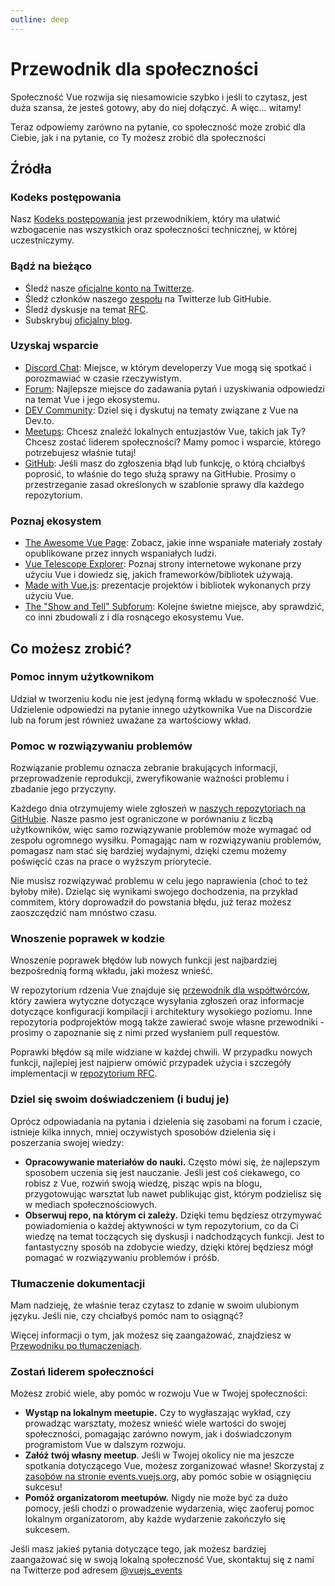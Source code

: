 ```yaml
---
outline: deep
---
```


# Przewodnik dla społeczności

Społeczność Vue rozwija się niesamowicie szybko i jeśli to czytasz, jest duża szansa, że jesteś gotowy, aby do niej dołączyć. A więc... witamy!

Teraz odpowiemy zarówno na pytanie, co społeczność może zrobić dla Ciebie, jak i na pytanie, co Ty możesz zrobić dla społeczności

## Źródła

### Kodeks postępowania

Nasz [Kodeks postępowania](/about/coc) jest przewodnikiem, który ma ułatwić wzbogacenie nas wszystkich oraz społeczności technicznej, w której uczestniczymy.

### Bądź na bieżąco

- Śledź nasze [oficjalne konto na Twitterze](https://twitter.com/vuejs).
- Śledź członków naszego [zespołu](./team) na Twitterze lub GitHubie.
- Śledź dyskusje na temat [RFC](https://github.com/vuejs/rfcs).
- Subskrybuj [oficjalny blog](https://blog.vuejs.org/).

### Uzyskaj wsparcie

- [Discord Chat](https://chat.vuejs.org/): Miejsce, w którym developerzy Vue mogą się spotkać i porozmawiać w czasie rzeczywistym.
- [Forum](https://forum.vuejs.org/): Najlepsze miejsce do zadawania pytań i uzyskiwania odpowiedzi na temat Vue i jego ekosystemu.
- [DEV Community](https://dev.to/t/vue): Dziel się i dyskutuj na tematy związane z Vue na Dev.to.
- [Meetups](https://events.vuejs.org/meetups): Chcesz znaleźć lokalnych entuzjastów Vue, takich jak Ty? Chcesz zostać liderem społeczności? Mamy pomoc i wsparcie, którego potrzebujesz właśnie tutaj!
- [GitHub](https://github.com/vuejs): Jeśli masz do zgłoszenia błąd lub funkcję, o którą chciałbyś poprosić, to właśnie do tego służą sprawy na GitHubie. Prosimy o przestrzeganie zasad określonych w szablonie sprawy dla każdego repozytorium.

### Poznaj ekosystem

- [The Awesome Vue Page](https://github.com/vuejs/awesome-vue): Zobacz, jakie inne wspaniałe materiały zostały opublikowane przez innych wspaniałych ludzi.
- [Vue Telescope Explorer](https://vuetelescope.com/explore): Poznaj strony internetowe wykonane przy użyciu Vue i dowiedz się, jakich frameworków/bibliotek używają.
- [Made with Vue.js](https://madewithvuejs.com/): prezentacje projektów i bibliotek wykonanych przy użyciu Vue.
- [The "Show and Tell" Subforum](https://forum.vuejs.org/c/show-and-tell): Kolejne świetne miejsce, aby sprawdzić, co inni zbudowali z i dla rosnącego ekosystemu Vue.

## Co możesz zrobić?

### Pomoc innym użytkownikom

Udział w tworzeniu kodu nie jest jedyną formą wkładu w społeczność Vue. Udzielenie odpowiedzi na pytanie innego użytkownika Vue na Discordzie lub na forum jest również uważane za wartościowy wkład.

### Pomoc w rozwiązywaniu problemów

Rozwiązanie problemu oznacza zebranie brakujących informacji, przeprowadzenie reprodukcji, zweryfikowanie ważności problemu i zbadanie jego przyczyny.

Każdego dnia otrzymujemy wiele zgłoszeń w [naszych repozytoriach na GitHubie](https://github.com/vuejs). Nasze pasmo jest ograniczone w porównaniu z liczbą użytkowników, więc samo rozwiązywanie problemów może wymagać od zespołu ogromnego wysiłku. Pomagając nam w rozwiązywaniu problemów, pomagasz nam stać się bardziej wydajnymi, dzięki czemu możemy poświęcić czas na prace o wyższym priorytecie.

Nie musisz rozwiązywać problemu w celu jego naprawienia (choć to też byłoby miłe). Dzieląc się wynikami swojego dochodzenia, na przykład commitem, który doprowadził do powstania błędu, już teraz możesz zaoszczędzić nam mnóstwo czasu.

### Wnoszenie poprawek w kodzie

Wnoszenie poprawek błędów lub nowych funkcji jest najbardziej bezpośrednią formą wkładu, jaki możesz wnieść.

W repozytorium rdzenia Vue znajduje się [przewodnik dla współtwórców](https://github.com/vuejs/core/blob/main/.github/contributing.md), który zawiera wytyczne dotyczące wysyłania zgłoszeń oraz informacje dotyczące konfiguracji kompilacji i architektury wysokiego poziomu. Inne repozytoria podprojektów mogą także zawierać swoje własne przewodniki - prosimy o zapoznanie się z nimi przed wysłaniem pull requestów.

Poprawki błędów są mile widziane w każdej chwili. W przypadku nowych funkcji, najlepiej jest najpierw omówić przypadek użycia i szczegóły implementacji w [repozytorium RFC](https://github.com/vuejs/rfcs/discussions).

### Dziel się swoim doświadczeniem (i buduj je)

Oprócz odpowiadania na pytania i dzielenia się zasobami na forum i czacie, istnieje kilka innych, mniej oczywistych sposobów dzielenia się i poszerzania swojej wiedzy:

- **Opracowywanie materiałów do nauki.** Często mówi się, że najlepszym sposobem uczenia się jest nauczanie. Jeśli jest coś ciekawego, co robisz z Vue, rozwiń swoją wiedzę, pisząc wpis na blogu, przygotowując warsztat lub nawet publikując gist, którym podzielisz się w mediach społecznościowych.
- **Obserwuj repo, na którym ci zależy.** Dzięki temu będziesz otrzymywać powiadomienia o każdej aktywności w tym repozytorium, co da Ci wiedzę na temat toczących się dyskusji i nadchodzących funkcji. Jest to fantastyczny sposób na zdobycie wiedzy, dzięki której będziesz mógł pomagać w rozwiązywaniu problemów i próśb.

### Tłumaczenie dokumentacji

Mam nadzieję, że właśnie teraz czytasz to zdanie w swoim ulubionym języku. Jeśli nie, czy chciałbyś pomóc nam to osiągnąć?

Więcej informacji o tym, jak możesz się zaangażować, znajdziesz w [Przewodniku po tłumaczeniach](/translations/).

### Zostań liderem społeczności

Możesz zrobić wiele, aby pomóc w rozwoju Vue w Twojej społeczności:

- **Wystąp na lokalnym meetupie.** Czy to wygłaszając wykład, czy prowadząc warsztaty, możesz wnieść wiele wartości do swojej społeczności, pomagając zarówno nowym, jak i doświadczonym programistom Vue w dalszym rozwoju.
- **Załóż twój własny meetup**. Jeśli w Twojej okolicy nie ma jeszcze spotkania dotyczącego Vue, możesz zorganizować własne! Skorzystaj z [zasobów na stronie events.vuejs.org](https://events.vuejs.org/resources/#getting-started), aby pomóc sobie w osiągnięciu sukcesu!
- **Pomóż organizatorom meetupów.** Nigdy nie może być za dużo pomocy, jeśli chodzi o prowadzenie wydarzenia, więc zaoferuj pomoc lokalnym organizatorom, aby każde wydarzenie zakończyło się sukcesem.

Jeśli masz jakieś pytania dotyczące tego, jak możesz bardziej zaangażować się w swoją lokalną społeczność Vue, skontaktuj się z nami na Twitterze pod adresem [@vuejs_events](https://www.twitter.com/vuejs_events)
